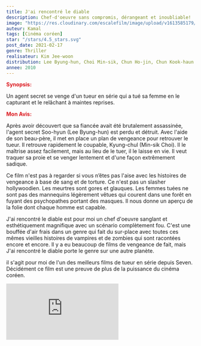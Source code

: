 ```yaml
---
title: J'ai rencontré le diable
description: Chef-d'oeuvre sans compromis, dérangeant et inoubliable!
image: "https://res.cloudinary.com/escalefilm/image/upload/v1613585179/devil_bepx7e.jpg"
auteur: Kamal
tags: [Cinéma coréen]
star: "/stars/4.5_stars.svg"
post_date: 2021-02-17
genre: Thriller
realisateur: Kim Jee-woon
distribution: Lee Byung-hun, Choi Min-sik, Chun Ho-jin, Chun Kook-haun
annee: 2010
---
```

<span style="color:#db161c">**Synopsis:**</span>

Un agent secret se venge d'un tueur en série qui a tué sa femme en le capturant et le relâchant à maintes reprises.

<span style="color:#db161c">**Mon Avis:**</span>

Après avoir découvert que sa fiancée avait été brutalement assassinée, l'agent secret Soo-hyun (Lee Byung-hun) est perdu et détruit. Avec l'aide de son beau-père, il met en place un plan de vengeance pour retrouver le tueur. Il retrouve rapidement le coupable, Kyung-chul (Min-sik Choi). Il le maîtrise assez facilement, mais au lieu de le tuer, il le laisse en vie. Il veut traquer sa proie et se venger lentement et d'une façon extrêmement sadique.

Ce film n'est pas à regarder si vous n’êtes pas l'aise avec les histoires de vengeance à base de sang et de torture. Ce n'est pas un slasher hollywoodien. Les meurtres sont gores et glauques. Les femmes tuées ne sont pas des mannequins légèrement vêtues qui courent dans une forêt en fuyant des psychopathes portant des masques. Il nous donne un aperçu de la folie dont chaque homme est capable.

J'ai rencontré le diable est pour moi un chef d'oeuvre sanglant et esthétiquement magnifique avec un scénario complètement fou. C'est une bouffée d'air frais dans un genre qui fait du sur-place avec toutes ces mêmes vieilles histoires de vampires et de zombies qui sont racontées encore et encore. Il y a eu beaucoup de films de vengeance de fait, mais J'ai rencontré le diable  porte le genre sur  une autre planète.

il s'agit pour moi de l'un des meilleurs films de tueur en série depuis Seven. Décidément ce film est une preuve de plus de la puissance du cinéma coréen.

<div>
    <iframe src="https://www.youtube.com/embed/LWDbHVNrzyM" frameborder="0" allow="accelerometer; autoplay; clipboard-write; encrypted-media; gyroscope; picture-in-picture" allowfullscreen></iframe>
</div>